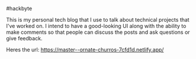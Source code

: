 #hackbyte

This is my personal tech blog that I use to talk about technical projects that I've worked on. I intend to have a good-looking UI along with
the ability to make comments so that people can discuss the posts and ask questions or give feedback.

Heres the url:
https://master--ornate-churros-7cfd1d.netlify.app/
